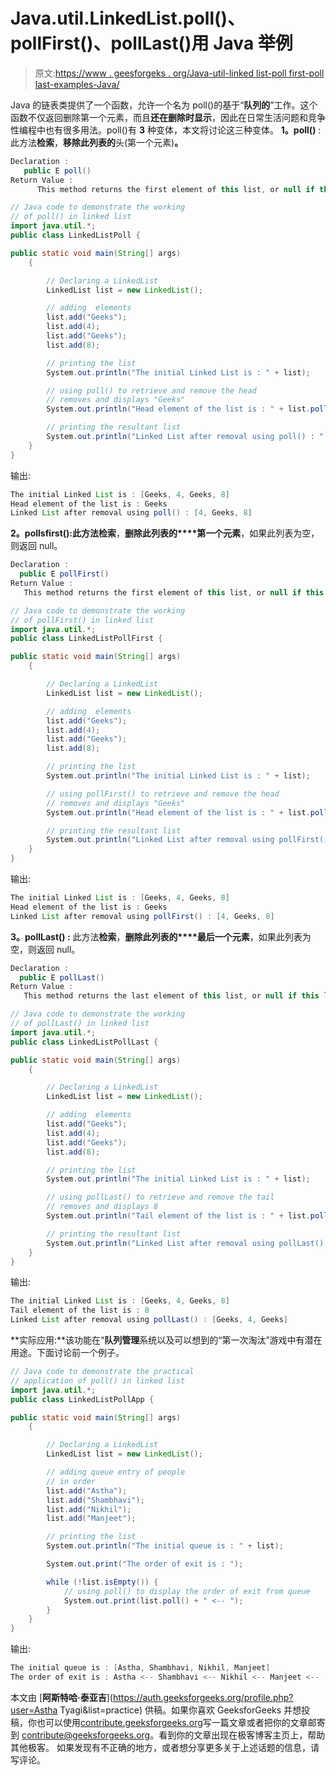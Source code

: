 # Java.util.LinkedList.poll()、pollFirst()、pollLast()用 Java 举例

> 原文:[https://www . geesforgeks . org/Java-util-linked list-poll first-poll last-examples-Java/](https://www.geeksforgeeks.org/java-util-linkedlist-poll-pollfirst-polllast-examples-java/)

Java 的链表类提供了一个函数，允许一个名为 poll()的基于“**队列的**”工作。这个函数不仅返回删除第一个元素，而且**还在删除时显示**，因此在日常生活问题和竞争性编程中也有很多用法。poll()有 **3** 种变体，本文将讨论这三种变体。
**1。poll()** :此方法**检索**，**移除此列表的**头(第一个元素)**。**

```java
Declaration : 
   public E poll()
Return Value : 
      This method returns the first element of this list, or null if this list is empty.

```

```java
// Java code to demonstrate the working
// of poll() in linked list
import java.util.*;
public class LinkedListPoll {

public static void main(String[] args)
    {

        // Declaring a LinkedList
        LinkedList list = new LinkedList();

        // adding  elements
        list.add("Geeks");
        list.add(4);
        list.add("Geeks");
        list.add(8);

        // printing the list
        System.out.println("The initial Linked List is : " + list);

        // using poll() to retrieve and remove the head
        // removes and displays "Geeks"
        System.out.println("Head element of the list is : " + list.poll());

        // printing the resultant list
        System.out.println("Linked List after removal using poll() : " + list);
    }
}
```

输出:

```java
The initial Linked List is : [Geeks, 4, Geeks, 8]
Head element of the list is : Geeks
Linked List after removal using poll() : [4, Geeks, 8]

```

**2。pollsfirst():**此方法**检索**，**删除此列表的****第一个元素**，如果此列表为空，则返回 null。

```java
Declaration : 
  public E pollFirst()
Return Value : 
   This method returns the first element of this list, or null if this list is empty

```

```java
// Java code to demonstrate the working
// of pollFirst() in linked list
import java.util.*;
public class LinkedListPollFirst {

public static void main(String[] args)
    {

        // Declaring a LinkedList
        LinkedList list = new LinkedList();

        // adding  elements
        list.add("Geeks");
        list.add(4);
        list.add("Geeks");
        list.add(8);

        // printing the list
        System.out.println("The initial Linked List is : " + list);

        // using pollFirst() to retrieve and remove the head
        // removes and displays "Geeks"
        System.out.println("Head element of the list is : " + list.pollFirst());

        // printing the resultant list
        System.out.println("Linked List after removal using pollFirst() : " + list);
    }
}
```

输出:

```java
The initial Linked List is : [Geeks, 4, Geeks, 8]
Head element of the list is : Geeks
Linked List after removal using pollFirst() : [4, Geeks, 8]

```

**3。pollLast() :** 此方法**检索**，**删除此列表的****最后一个元素**，如果此列表为空，则返回 null。

```java
Declaration : 
  public E pollLast()
Return Value : 
   This method returns the last element of this list, or null if this list is empty.

```

```java
// Java code to demonstrate the working
// of pollLast() in linked list
import java.util.*;
public class LinkedListPollLast {

public static void main(String[] args)
    {

        // Declaring a LinkedList
        LinkedList list = new LinkedList();

        // adding  elements
        list.add("Geeks");
        list.add(4);
        list.add("Geeks");
        list.add(8);

        // printing the list
        System.out.println("The initial Linked List is : " + list);

        // using pollLast() to retrieve and remove the tail
        // removes and displays 8
        System.out.println("Tail element of the list is : " + list.pollLast());

        // printing the resultant list
        System.out.println("Linked List after removal using pollLast() : " + list);
    }
}
```

输出:

```java
The initial Linked List is : [Geeks, 4, Geeks, 8]
Tail element of the list is : 8
Linked List after removal using pollLast() : [Geeks, 4, Geeks]

```

**实际应用:**该功能在“**队列管理**系统以及可以想到的“第一次淘汰”游戏中有潜在用途。下面讨论前一个例子。

```java
// Java code to demonstrate the practical
// application of poll() in linked list
import java.util.*;
public class LinkedListPollApp {

public static void main(String[] args)
    {

        // Declaring a LinkedList
        LinkedList list = new LinkedList();

        // adding queue entry of people
        // in order
        list.add("Astha");
        list.add("Shambhavi");
        list.add("Nikhil");
        list.add("Manjeet");

        // printing the list
        System.out.println("The initial queue is : " + list);

        System.out.print("The order of exit is : ");

        while (!list.isEmpty()) {
            // using poll() to display the order of exit from queue
            System.out.print(list.poll() + " <-- ");
        }
    }
}
```

输出:

```java
The initial queue is : [Astha, Shambhavi, Nikhil, Manjeet]
The order of exit is : Astha <-- Shambhavi <-- Nikhil <-- Manjeet <-- 

```

本文由 [**阿斯特哈·泰亚吉**](https://auth.geeksforgeeks.org/profile.php?user=Astha Tyagi&list=practice) 供稿。如果你喜欢 GeeksforGeeks 并想投稿，你也可以使用[contribute.geeksforgeeks.org](http://www.contribute.geeksforgeeks.org)写一篇文章或者把你的文章邮寄到 contribute@geeksforgeeks.org。看到你的文章出现在极客博客主页上，帮助其他极客。
如果发现有不正确的地方，或者想分享更多关于上述话题的信息，请写评论。